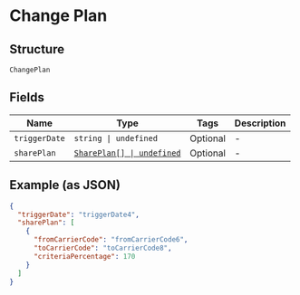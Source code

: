 
# Change Plan

## Structure

`ChangePlan`

## Fields

| Name | Type | Tags | Description |
|  --- | --- | --- | --- |
| `triggerDate` | `string \| undefined` | Optional | - |
| `sharePlan` | [`SharePlan[] \| undefined`](../../doc/models/share-plan.md) | Optional | - |

## Example (as JSON)

```json
{
  "triggerDate": "triggerDate4",
  "sharePlan": [
    {
      "fromCarrierCode": "fromCarrierCode6",
      "toCarrierCode": "toCarrierCode8",
      "criteriaPercentage": 170
    }
  ]
}
```

